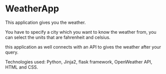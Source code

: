 # WeatherApp
This application gives you the weather.

You have to specify a city which you want to know the weather from, you can select the units that are fahrenheit and celsius.

this application as well connects with an API to gives the weather after your query.

Technologies used: Python, Jinja2, flask framework, OpenWeather API, HTML and CSS.
